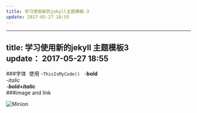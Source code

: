 ```yaml
---  
title: 学习使用新的jekyll主题模板-3  
update: 2017-05-27 18:55  
---  
```

---   
title: 学习使用新的jekyll 主题模板3   
update： 2017-05-27 18:55   
---   



###字体  使用
-`ThisIsMyCode()`  
-**bold**  
-_italic_  
-**_bold+italic_**  
###image and link 

![Minion](http://octodex.github.com/images/minion.png)

